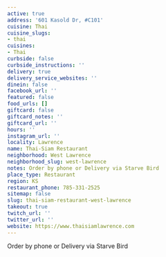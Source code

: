 ```yaml
---
active: true
address: '601 Kasold Dr, #C101'
cuisine: Thai
cuisine_slugs:
- thai
cuisines:
- Thai
curbside: false
curbside_instructions: ''
delivery: true
delivery_service_websites: ''
dinein: false
facebook_url: ''
featured: false
food_urls: []
giftcard: false
giftcard_notes: ''
giftcard_url: ''
hours: ''
instagram_url: ''
locality: Lawrence
name: Thai-Siam Restaurant
neighborhood: West Lawrence
neighborhood_slug: west-lawrence
notes: Order by phone or Delivery via Starve Bird
place_type: Restaurant
region: KS
restaurant_phone: 785-331-2525
sitemap: false
slug: thai-siam-restaurant-west-lawrence
takeout: true
twitch_url: ''
twitter_url: ''
website: https://www.thaisiamlawrence.com
---
```


Order by phone or Delivery via Starve Bird